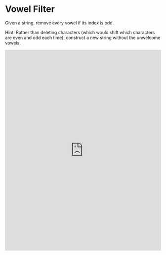 # Vowel Filter

Given a string, remove every vowel if its index is odd.

Hint: Rather than deleting characters (which would shift which characters are even and odd each time), construct a new string without the unwelcome vowels.

<iframe frameborder="0" width="100%" height="650" src="https://repl.it/GdYF/27?lite=true"></iframe>
